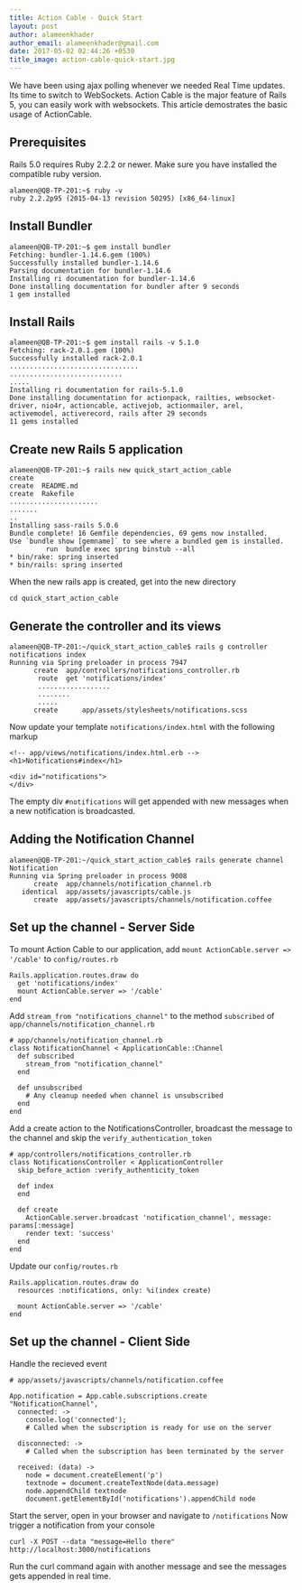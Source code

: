 ```yaml
---
title: Action Cable - Quick Start
layout: post
author: alameenkhader
author_email: alameenkhader@gmail.com
date: 2017-05-02 02:44:26 +0530
title_image: action-cable-quick-start.jpg
---
```


We have been using ajax polling whenever we needed Real Time updates. Its time to switch to WebSockets.
Action Cable is the major feature of Rails 5, you can easily work with websockets. This article demostrates the basic usage of ActionCable.

## Prerequisites

Rails 5.0 requires Ruby 2.2.2 or newer. Make sure you have installed the compatible ruby version.

    alameen@QB-TP-201:~$ ruby -v
    ruby 2.2.2p95 (2015-04-13 revision 50295) [x86_64-linux]

## Install Bundler

    alameen@QB-TP-201:~$ gem install bundler
    Fetching: bundler-1.14.6.gem (100%)
    Successfully installed bundler-1.14.6
    Parsing documentation for bundler-1.14.6
    Installing ri documentation for bundler-1.14.6
    Done installing documentation for bundler after 9 seconds
    1 gem installed

## Install Rails

    alameen@QB-TP-201:~$ gem install rails -v 5.1.0
    Fetching: rack-2.0.1.gem (100%)
    Successfully installed rack-2.0.1
    ................................
    ............................
    .....
    Installing ri documentation for rails-5.1.0
    Done installing documentation for actionpack, railties, websocket-driver, nio4r, actioncable, activejob, actionmailer, arel, activemodel, activerecord, rails after 29 seconds
    11 gems installed

## Create new Rails 5 application

    alameen@QB-TP-201:~$ rails new quick_start_action_cable
    create
    create  README.md
    create  Rakefile
    ......................
    .......
    ..
    Installing sass-rails 5.0.6
    Bundle complete! 16 Gemfile dependencies, 69 gems now installed.
    Use `bundle show [gemname]` to see where a bundled gem is installed.
             run  bundle exec spring binstub --all
    * bin/rake: spring inserted
    * bin/rails: spring inserted

When the new rails app is created, get into the new directory

    cd quick_start_action_cable

## Generate the controller and its views

    alameen@QB-TP-201:~/quick_start_action_cable$ rails g controller notifications index
    Running via Spring preloader in process 7947
          create  app/controllers/notifications_controller.rb
           route  get 'notifications/index'
           ..................
           ........
           .....
          create      app/assets/stylesheets/notifications.scss

  Now update your template `notifications/index.html` with the following markup

    <!-- app/views/notifications/index.html.erb -->
    <h1>Notifications#index</h1>

    <div id="notifications">
    </div>

  The empty div `#notifications` will get appended with new messages when a new notification is broadcasted.

## Adding the Notification Channel

    alameen@QB-TP-201:~/quick_start_action_cable$ rails generate channel Notification
    Running via Spring preloader in process 9008
          create  app/channels/notification_channel.rb
       identical  app/assets/javascripts/cable.js
          create  app/assets/javascripts/channels/notification.coffee

## Set up the channel - Server Side

To mount Action Cable to our application, add `mount ActionCable.server => '/cable'` to `config/routes.rb`

    Rails.application.routes.draw do
      get 'notifications/index'
      mount ActionCable.server => '/cable'
    end

Add `stream_from "notifications_channel"` to the method `subscribed` of `app/channels/notification_channel.rb`

    # app/channels/notification_channel.rb
    class NotificationChannel < ApplicationCable::Channel
      def subscribed
        stream_from "notification_channel"
      end

      def unsubscribed
        # Any cleanup needed when channel is unsubscribed
      end
    end

Add a create action to the NotificationsController, broadcast the message to the channel and skip the `verify_authentication_token`

    # app/controllers/notifications_controller.rb
    class NotificationsController < ApplicationController
      skip_before_action :verify_authenticity_token

      def index
      end

      def create
        ActionCable.server.broadcast 'notification_channel', message: params[:message]
        render text: 'success'
      end
    end

Update our `config/routes.rb`

    Rails.application.routes.draw do
      resources :notifications, only: %i(index create)

      mount ActionCable.server => '/cable'
    end


## Set up the channel - Client Side

Handle the recieved event

    # app/assets/javascripts/channels/notification.coffee

    App.notification = App.cable.subscriptions.create "NotificationChannel",
      connected: ->
        console.log('connected');
        # Called when the subscription is ready for use on the server

      disconnected: ->
        # Called when the subscription has been terminated by the server

      received: (data) ->
        node = document.createElement('p')
        textnode = document.createTextNode(data.message)
        node.appendChild textnode
        document.getElementById('notifications').appendChild node

Start the server, open in your browser and navigate to `/notifications`
Now trigger a notification from your console

    curl -X POST --data "message=Hello there" http://localhost:3000/notifications

Run the curl command again with another message and see the messages gets appended in real time.
